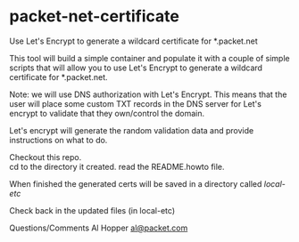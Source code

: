# packet-net-certificate
Use Let's Encrypt to generate a wildcard certificate for *.packet.net

This tool will build a simple container and populate it with a couple of simple scripts that will allow you to use Let's Encrypt to generate a wildcard certificate for *.packet.net.

Note: we will use DNS authorization with Let's Encrypt.  This means that the user will place some custom TXT records in the DNS server for Let's encrypt to validate that they own/control the domain.

Let's encrypt will generate the random validation data and provide instructions on what to do.

Checkout this repo.  
cd to the directory it created.
read the README.howto file.

When finished the generated certs will be saved in a directory called *local-etc*

Check back in the updated files (in local-etc)

Questions/Comments Al Hopper   al@packet.com


